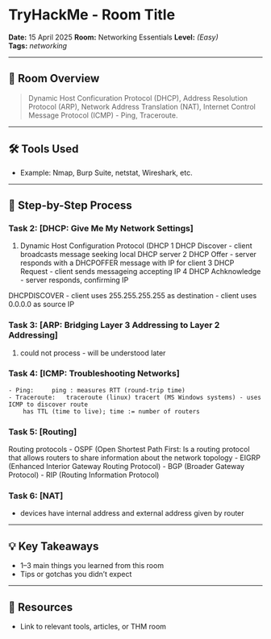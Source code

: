 # TryHackMe - Room Title

**Date:** 15 April 2025
**Room:** Networking Essentials
**Level:** *(Easy)*  
**Tags:** *networking*

---

## 🧩 Room Overview

> Dynamic Host Conficuration Protocol (DHCP), Address Resolution Protocol (ARP), Network Address Translation (NAT), Internet Control Message Protocol (ICMP) - Ping, Traceroute.

---

## 🛠️ Tools Used

- Example: Nmap, Burp Suite, netstat, Wireshark, etc.

---

## 🚀 Step-by-Step Process

### Task 2: [DHCP: Give Me My Network Settings]
1. Dynamic Host Configuration Protocol (DHCP
	1 DHCP Discover - client broadcasts message seeking local DHCP server
	2 DHCP Offer - server responds with a DHCPOFFER message with IP for client
	3 DHCP Request - client sends messageing accepting IP
	4 DHCP Achknowledge - server responds, confirming IP

DHCPDISCOVER 	- client uses 255.255.255.255 as destination
		- client uses 0.0.0.0 as source IP


### Task 3: [ARP: Bridging Layer 3 Addressing to Layer 2 Addressing]
1. could not process - will be understood later

### Task 4: [ICMP: Troubleshooting Networks]
	- Ping: 	ping : measures RTT (round-trip time)
	- Traceroute: 	traceroute (linux) tracert (MS Windows systems) - uses ICMP to discover route
		has TTL (time to live); time := number of routers

### Task 5: [Routing]
Routing protocols
	- OSPF (Open Shortest Path First: Is a routing protocol that allows routers to share information about the network topology
	- EIGRP (Enhanced Interior Gateway Routing Protocol)
	- BGP (Broader Gateway Protocol)
	- RIP (Routing Information Protocol)

### Task 6: [NAT]
- devices have internal address and external address given by router

---

## 💡 Key Takeaways

- 1–3 main things you learned from this room
- Tips or gotchas you didn’t expect

---

## 🔗 Resources

- Link to relevant tools, articles, or THM room
